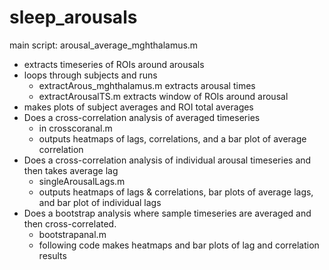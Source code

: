 # sleep_arousals

main script: arousal_average_mghthalamus.m
+ extracts timeseries of ROIs around arousals
+ loops through subjects and runs 
  - extractArous_mghthalamus.m extracts arousal times
  - extractArousalTS.m extracts window of ROIs around arousal
+ makes plots of subject averages and ROI total averages
+ Does a cross-correlation analysis of averaged timeseries
  - in crosscoranal.m
  - outputs heatmaps of lags, correlations, and a bar plot of average correlation
+ Does a cross-correlation analysis of individual arousal timeseries and then takes average lag
  - singleArousalLags.m
  - outputs heatmaps of lags & correlations, bar plots of average lags, and bar plot of individual lags
+ Does a bootstrap analysis where sample timeseries are averaged and then cross-correlated.
  - bootstrapanal.m
  - following code makes heatmaps and bar plots of lag and correlation results
